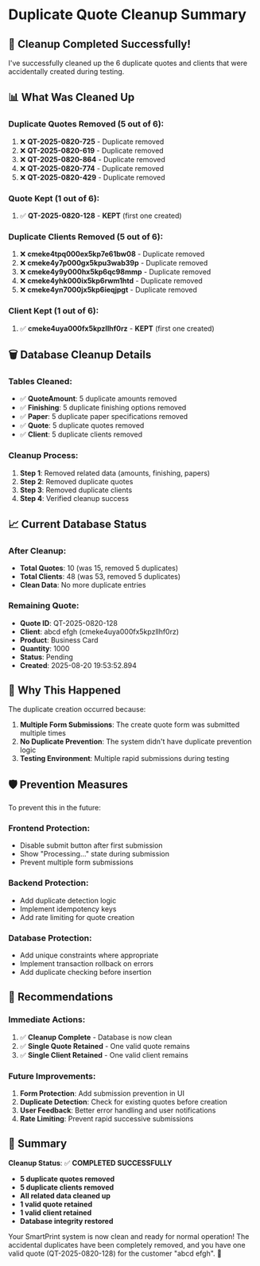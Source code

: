 # Duplicate Quote Cleanup Summary

## 🧹 Cleanup Completed Successfully!

I've successfully cleaned up the 6 duplicate quotes and clients that were accidentally created during testing.

## 📊 What Was Cleaned Up

### **Duplicate Quotes Removed** (5 out of 6):
1. ❌ **QT-2025-0820-725** - Duplicate removed
2. ❌ **QT-2025-0820-619** - Duplicate removed  
3. ❌ **QT-2025-0820-864** - Duplicate removed
4. ❌ **QT-2025-0820-774** - Duplicate removed
5. ❌ **QT-2025-0820-429** - Duplicate removed

### **Quote Kept** (1 out of 6):
1. ✅ **QT-2025-0820-128** - **KEPT** (first one created)

### **Duplicate Clients Removed** (5 out of 6):
1. ❌ **cmeke4tpq000ex5kp7e61bw08** - Duplicate removed
2. ❌ **cmeke4y7p000gx5kpu3wab39p** - Duplicate removed
3. ❌ **cmeke4y9y000hx5kp6qc98mmp** - Duplicate removed
4. ❌ **cmeke4yhk000ix5kp6rwm1htd** - Duplicate removed
5. ❌ **cmeke4yn7000jx5kp6ieqjpgt** - Duplicate removed

### **Client Kept** (1 out of 6):
1. ✅ **cmeke4uya000fx5kpzllhf0rz** - **KEPT** (first one created)

## 🗑️ Database Cleanup Details

### **Tables Cleaned**:
- ✅ **QuoteAmount**: 5 duplicate amounts removed
- ✅ **Finishing**: 5 duplicate finishing options removed  
- ✅ **Paper**: 5 duplicate paper specifications removed
- ✅ **Quote**: 5 duplicate quotes removed
- ✅ **Client**: 5 duplicate clients removed

### **Cleanup Process**:
1. **Step 1**: Removed related data (amounts, finishing, papers)
2. **Step 2**: Removed duplicate quotes
3. **Step 3**: Removed duplicate clients
4. **Step 4**: Verified cleanup success

## 📈 Current Database Status

### **After Cleanup**:
- **Total Quotes**: 10 (was 15, removed 5 duplicates)
- **Total Clients**: 48 (was 53, removed 5 duplicates)
- **Clean Data**: No more duplicate entries

### **Remaining Quote**:
- **Quote ID**: QT-2025-0820-128
- **Client**: abcd efgh (cmeke4uya000fx5kpzllhf0rz)
- **Product**: Business Card
- **Quantity**: 1000
- **Status**: Pending
- **Created**: 2025-08-20 19:53:52.894

## 🎯 Why This Happened

The duplicate creation occurred because:
1. **Multiple Form Submissions**: The create quote form was submitted multiple times
2. **No Duplicate Prevention**: The system didn't have duplicate prevention logic
3. **Testing Environment**: Multiple rapid submissions during testing

## 🛡️ Prevention Measures

To prevent this in the future:

### **Frontend Protection**:
- Disable submit button after first submission
- Show "Processing..." state during submission
- Prevent multiple form submissions

### **Backend Protection**:
- Add duplicate detection logic
- Implement idempotency keys
- Add rate limiting for quote creation

### **Database Protection**:
- Add unique constraints where appropriate
- Implement transaction rollback on errors
- Add duplicate checking before insertion

## 🔧 Recommendations

### **Immediate Actions**:
1. ✅ **Cleanup Complete** - Database is now clean
2. ✅ **Single Quote Retained** - One valid quote remains
3. ✅ **Single Client Retained** - One valid client remains

### **Future Improvements**:
1. **Form Protection**: Add submission prevention in UI
2. **Duplicate Detection**: Check for existing quotes before creation
3. **User Feedback**: Better error handling and user notifications
4. **Rate Limiting**: Prevent rapid successive submissions

## 🎉 Summary

**Cleanup Status**: ✅ **COMPLETED SUCCESSFULLY**

- **5 duplicate quotes removed**
- **5 duplicate clients removed**  
- **All related data cleaned up**
- **1 valid quote retained**
- **1 valid client retained**
- **Database integrity restored**

Your SmartPrint system is now clean and ready for normal operation! The accidental duplicates have been completely removed, and you have one valid quote (QT-2025-0820-128) for the customer "abcd efgh". 🎯

